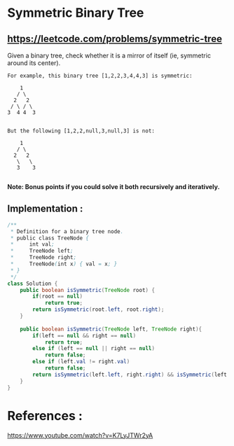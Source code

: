 # Symmetric Binary Tree
## https://leetcode.com/problems/symmetric-tree

Given a binary tree, check whether it is a mirror of itself (ie, symmetric around its center).
```
For example, this binary tree [1,2,2,3,4,4,3] is symmetric:

    1
   / \
  2   2
 / \ / \
3  4 4  3
 

But the following [1,2,2,null,3,null,3] is not:

    1
   / \
  2   2
   \   \
   3    3
 
```

**Note: Bonus points if you could solve it both recursively and iteratively.**


## Implementation :

```java
/**
 * Definition for a binary tree node.
 * public class TreeNode {
 *     int val;
 *     TreeNode left;
 *     TreeNode right;
 *     TreeNode(int x) { val = x; }
 * }
 */
class Solution {
    public boolean isSymmetric(TreeNode root) {
        if(root == null)
            return true;
        return isSymmetric(root.left, root.right);
    }
    
    public boolean isSymmetric(TreeNode left, TreeNode right){
        if(left == null && right == null)
            return true;
        else if (left == null || right == null)
            return false;
        else if (left.val != right.val)
            return false;
        return isSymmetric(left.left, right.right) && isSymmetric(left.right, right.left);
    }
}

```

# References :
https://www.youtube.com/watch?v=K7LyJTWr2yA
